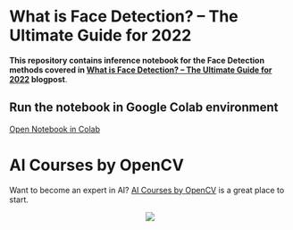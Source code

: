 # What is Face Detection? – The Ultimate Guide for 2022

**This repository contains inference notebook for the Face Detection methods covered in [What is Face Detection? – The Ultimate Guide for 2022](https://learnopencv.com/what-is-face-detection-the-ultimate-guide/) blogpost**.


## Run the notebook in Google Colab environment
[Open Notebook in Colab](https://colab.research.google.com/github/spmallick/learnopencv/blob/master/Face-Detection-Ultimate-Guide/face_detection_inference_combined.ipynb)

# AI Courses by OpenCV

Want to become an expert in AI? [AI Courses by OpenCV](https://opencv.org/courses/) is a great place to start. 

<a href="https://opencv.org/courses/">
<p align="center"> 
<img src="https://www.learnopencv.com/wp-content/uploads/2020/04/AI-Courses-By-OpenCV-Github.png">
</p>
</a>
